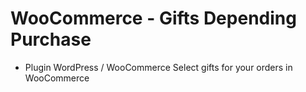 # WooCommerce - Gifts Depending Purchase

- Plugin WordPress / WooCommerce
Select gifts for your orders in WooCommerce

